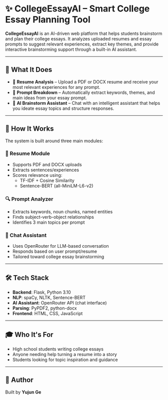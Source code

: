 # ✨ CollegeEssayAI – Smart College Essay Planning Tool

**CollegeEssayAI** is an AI-driven web platform that helps students brainstorm and plan their college essays. It analyzes uploaded resumes and essay prompts to suggest relevant experiences, extract key themes, and provide interactive brainstorming support through a built-in AI assistant.

---

## 📘 What It Does

- 📝 **Resume Analysis** – Upload a PDF or DOCX resume and receive your most relevant experiences for any prompt.
- 🧠 **Prompt Breakdown** – Automatically extract keywords, themes, and main ideas from your essay prompt.
- 🤖 **AI Brainstorm Assistant** – Chat with an intelligent assistant that helps you ideate essay topics and structure responses.

---

## 🧩 How It Works

The system is built around three main modules:

### 📂 Resume Module
- Supports PDF and DOCX uploads
- Extracts sentences/experiences
- Scores relevance using:
  - TF-IDF + Cosine Similarity
  - Sentence-BERT (all-MiniLM-L6-v2)

### 🔍 Prompt Analyzer
- Extracts keywords, noun chunks, named entities
- Finds subject-verb-object relationships
- Identifies 3 main topics per prompt

### 💬 Chat Assistant
- Uses OpenRouter for LLM-based conversation
- Responds based on user prompt/resume
- Tailored toward college essay brainstorming

---

## 🛠 Tech Stack

- **Backend**: Flask, Python 3.10
- **NLP**: spaCy, NLTK, Sentence-BERT
- **AI Assistant**: OpenRouter API (chat interface)
- **Parsing**: PyPDF2, python-docx
- **Frontend**: HTML, CSS, JavaScript

---

## 🎓 Who It's For

- High school students writing college essays
- Anyone needing help turning a resume into a story
- Students looking for topic inspiration and guidance

---

## 👤 Author

Built by **Yujun Ge**
